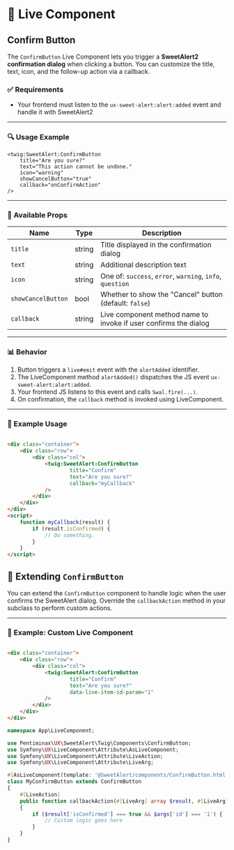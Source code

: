# 🔘 Live Component

## Confirm Button

The `ConfirmButton` Live Component lets you trigger a **SweetAlert2 confirmation dialog** when clicking a button. You
can customize the title, text, icon, and the follow-up action via a callback.

### ✅ Requirements

* Your frontend must listen to the `ux-sweet-alert:alert:added` event and handle it with SweetAlert2

---

### 🔍 Usage Example

```twig
<twig:SweetAlert:ConfirmButton
    title="Are you sure?"
    text="This action cannot be undone."
    icon="warning"
    showCancelButton="true"
    callback="onConfirmAction"
/>

```

---

### 📃 Available Props

| Name               | Type   | Description                                                      |
|--------------------|--------|------------------------------------------------------------------|
| `title`            | string | Title displayed in the confirmation dialog                       |
| `text`             | string | Additional description text                                      |
| `icon`             | string | One of: `success`, `error`, `warning`, `info`, `question`        |
| `showCancelButton` | bool   | Whether to show the "Cancel" button (default: `false`)           |
| `callback`         | string | Live component method name to invoke if user confirms the dialog |

---

### 📊 Behavior

1. Button triggers a `live#emit` event with the `alertAdded` identifier.
2. The LiveComponent method `alertAdded()` dispatches the JS event `ux-sweet-alert:alert:added`.
3. Your frontend JS listens to this event and calls `Swal.fire(...)`.
4. On confirmation, the `callback` method is invoked using LiveComponent.

---

### 🔮 Example Usage

```html

<div class="container">
    <div class="row">
        <div class="col">
            <twig:SweetAlert:ConfirmButton
                    title="Confirm"
                    text="Are you sure?"
                    callback="myCallback"
            />
        </div>
    </div>
</div>
<script>
    function myCallback(result) {
        if (result.isConfirmed) {
            // Do something.
        }
    }
</script>
```

## 🧩 Extending `ConfirmButton`

You can extend the `ConfirmButton` component to handle logic when the user confirms the SweetAlert dialog. Override the
`callbackAction` method in your subclass to perform custom actions.

---

### 🔧 Example: Custom Live Component

```html

<div class="container">
    <div class="row">
        <div class="col">
            <twig:SweetAlert:ConfirmButton
                    title="Confirm"
                    text="Are you sure?"
                    data-live-item-id-param="1"
            />
        </div>
    </div>
</div>
```

```php
namespace App\LiveComponent;

use Pentiminax\UX\SweetAlert\Twig\Components\ConfirmButton;
use Symfony\UX\LiveComponent\Attribute\AsLiveComponent;
use Symfony\UX\LiveComponent\Attribute\LiveAction;
use Symfony\UX\LiveComponent\Attribute\LiveArg;

#[AsLiveComponent(template: '@SweetAlert/components/ConfirmButton.html.twig')]
class MyConfirmButton extends ConfirmButton
{
    #[LiveAction]
    public function callbackAction(#[LiveArg] array $result, #[LiveArg] array $args = []): void
    {
        if ($result['isConfirmed'] === true && $args['id'] === '1') {
            // Custom logic goes here
        }
    }
}